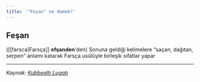 ```yaml
---
title: '"Feşan" ne demek?'
---
```


## Feşan
([[farsca|Farsça]] **efşanden**'den) Sonuna geldiği kelimelere “saçan, dağıtan, serpen” anlamı katarak Farsça usûlüyle birleşik sıfatlar yapar

---
*Kaynak: [Kubbealtı Lugatı](https://lugatim.com/s/EF%C5%9EAN%E2%80%93%E2%80%93FE%C5%9EAN)*